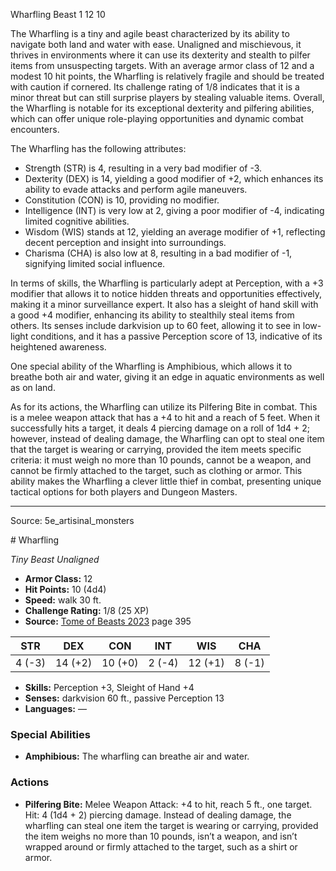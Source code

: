 <MonsterName/>Wharfling</MonsterName>
<CreatureType/>Beast</CreatureType>
<CR/>1</CR>
<AC/>12</AC>
<HP/>10</HP>
<summary>The Wharfling is a tiny and agile beast characterized by its ability to navigate both land and water with ease. Unaligned and mischievous, it thrives in environments where it can use its dexterity and stealth to pilfer items from unsuspecting targets. With an average armor class of 12 and a modest 10 hit points, the Wharfling is relatively fragile and should be treated with caution if cornered. Its challenge rating of 1/8 indicates that it is a minor threat but can still surprise players by stealing valuable items. Overall, the Wharfling is notable for its exceptional dexterity and pilfering abilities, which can offer unique role-playing opportunities and dynamic combat encounters.</summary>

<detail>

The Wharfling has the following attributes: 
- Strength (STR) is 4, resulting in a very bad modifier of -3.
- Dexterity (DEX) is 14, yielding a good modifier of +2, which enhances its ability to evade attacks and perform agile maneuvers.
- Constitution (CON) is 10, providing no modifier.
- Intelligence (INT) is very low at 2, giving a poor modifier of -4, indicating limited cognitive abilities.
- Wisdom (WIS) stands at 12, yielding an average modifier of +1, reflecting decent perception and insight into surroundings.
- Charisma (CHA) is also low at 8, resulting in a bad modifier of -1, signifying limited social influence.

In terms of skills, the Wharfling is particularly adept at Perception, with a +3 modifier that allows it to notice hidden threats and opportunities effectively, making it a minor surveillance expert. It also has a sleight of hand skill with a good +4 modifier, enhancing its ability to stealthily steal items from others. Its senses include darkvision up to 60 feet, allowing it to see in low-light conditions, and it has a passive Perception score of 13, indicative of its heightened awareness.

One special ability of the Wharfling is Amphibious, which allows it to breathe both air and water, giving it an edge in aquatic environments as well as on land.

As for its actions, the Wharfling can utilize its Pilfering Bite in combat. This is a melee weapon attack that has a +4 to hit and a reach of 5 feet. When it successfully hits a target, it deals 4 piercing damage on a roll of 1d4 + 2; however, instead of dealing damage, the Wharfling can opt to steal one item that the target is wearing or carrying, provided the item meets specific criteria: it must weigh no more than 10 pounds, cannot be a weapon, and cannot be firmly attached to the target, such as clothing or armor. This ability makes the Wharfling a clever little thief in combat, presenting unique tactical options for both players and Dungeon Masters.</detail>



---

Source: 5e_artisinal_monsters

<statblock>
# Wharfling

*Tiny* *Beast* *Unaligned*

- **Armor Class:** 12
- **Hit Points:** 10 (4d4)
- **Speed:** walk 30 ft.
- **Challenge Rating:** 1/8 (25 XP)
- **Source:** [Tome of Beasts 2023](https://koboldpress.com/kpstore/product/tome-of-beasts-1-2023-edition/) page 395

| STR | DEX | CON | INT | WIS | CHA |
| --- | --- | --- | --- | --- | --- |
| 4 (-3) | 14 (+2) | 10 (+0) | 2 (-4) | 12 (+1) | 8 (-1) |

- **Skills:** Perception +3, Sleight of Hand +4
- **Senses:** darkvision 60 ft., passive Perception 13
- **Languages:** —

### Special Abilities

- **Amphibious:** The wharfling can breathe air and water.

### Actions

- **Pilfering Bite:** Melee Weapon Attack: +4 to hit, reach 5 ft., one target. Hit: 4 (1d4 + 2) piercing damage. Instead of dealing damage, the wharfling can steal one item the target is wearing or carrying, provided the item weighs no more than 10 pounds, isn’t a weapon, and isn’t wrapped around or firmly attached to the target, such as a shirt or armor.
</statblock>



